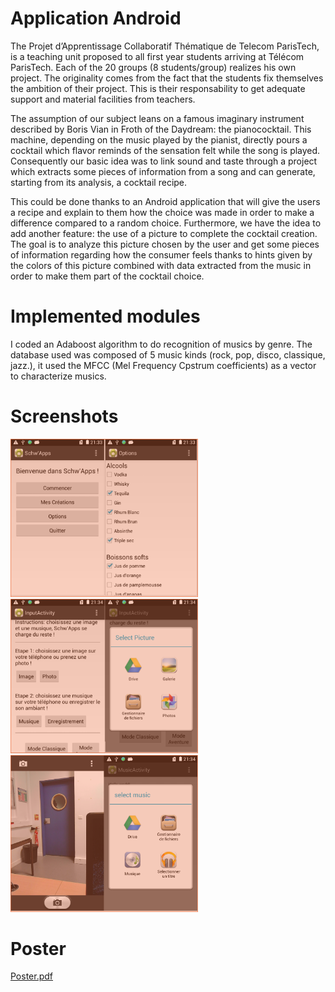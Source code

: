 # Application Android
  
  The Projet d’Apprentissage Collaboratif Thématique de Telecom ParisTech, is a teaching unit proposed to all first year students arriving at Télécom ParisTech. Each of the 20 groups (8 students/group) realizes his own project. The originality comes from the fact that the students fix themselves the ambition of their project. This is their responsability to get adequate support and material facilities from teachers.
  
  The assumption of our subject leans on a famous imaginary instrument described by Boris Vian in Froth of the Daydream: the pianococktail. This machine, depending on the music played by the pianist, directly pours a cocktail which flavor reminds of the sensation felt while the song is played. Consequently our basic idea was to link sound and taste through a project which extracts some pieces of information from a song and can generate, starting from its analysis, a cocktail recipe.
  
 This could be done thanks to an Android application that will give the users a recipe and explain to them how the choice was made in order to make a difference compared to a random choice. Furthermore, we have the idea to add another feature: the use of a picture to complete the cocktail creation. The goal is to analyze this picture chosen by the user and get some pieces of information regarding how the consumer feels thanks to hints given by the colors of this picture combined with data extracted from the music in order to make them part of the cocktail choice.
  
# Implemented modules
  
  I coded an Adaboost algorithm to do recognition of musics by genre.
  The database used was composed of 5 music kinds (rock, pop, disco, classique, jazz.), it used the MFCC (Mel Frequency Cpstrum coefficients) as a vector to characterize musics.
  
# Screenshots 

<img src="screenshots/screenshot1.png" width="300">
<img src="screenshots/screenshot2.png" width="300">
<img src="screenshots/screenshot3.png" width="300">

# Poster

[Poster.pdf](Poster.pdf)

  
  
  
  

